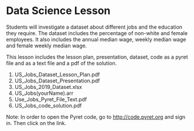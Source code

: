 # Data Science Lesson #

Students will investigate a dataset about different jobs and the education they require. The dataset includes the percentage of non-white and female employees. It also includes the annual median wage, weekly median wage and female weekly median wage.

This lesson includes the lesson plan, presentation, dataset, code as a pyret file and as a text file and a pdf of the solution.

1. US_Jobs_Dataset_Lesson_Plan.pdf
2. US_Jobs_Dataset_Presentation.pdf
3. US_Jobs_2019_Dataset.xlsx
4. US_Jobs(yourName).arr
5. Use_Jobs_Pyret_File_Text.pdf
6. US_Jobs_code_solution.pdf

Note: In order to open the Pyret code, go to http://code.pyret.org and sign in. Then click on the link.
